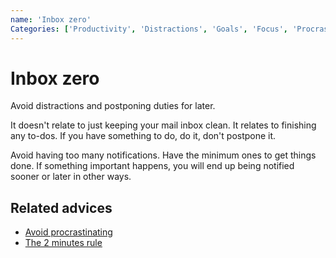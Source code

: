 ```yaml
---
name: 'Inbox zero'
Categories: ['Productivity', 'Distractions', 'Goals', 'Focus', 'Procrastination']
---
```

# Inbox zero

Avoid distractions and postponing duties for later.

It doesn't relate to just keeping your mail inbox clean. It relates to finishing any to-dos. If you have something to do, do it, don't postpone it.

Avoid having too many notifications. Have the minimum ones to get things done. If something important happens, you will end up being notified sooner or later in other ways.

## Related advices

- [Avoid procrastinating](Avoid%20procrastinating/index.md)
- [The 2 minutes rule](The%202%20minutes%20rule/index.md)
